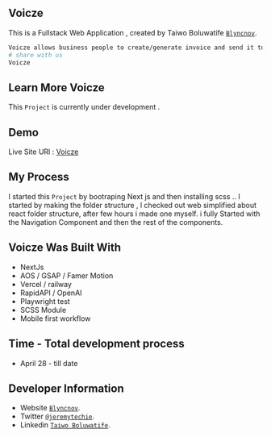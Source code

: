 ## Voicze

This is a Fullstack Web Application , created by Taiwo Boluwatife [`Blyncnov`](https://blyncnov.com/).

```bash
Voicze allows business people to create/generate invoice and send it to their client, and also support business showcase
# share with us
Voicze
```

## Learn More Voicze

This `Project` is currently under development .

## Demo

Live Site URl : [Voicze](https://getvoicze.vercel.app)

## My Process

I started this `Project` by bootraping Next js and then installing scss .. I started by making the folder structure , l checked out web simplified about react folder structure, after few hours i made one myself. i fully Started with the Navigation Component and then the rest of the components.

## Voicze Was Built With

- NextJs
- AOS / GSAP / Famer Motion
- Vercel / railway
- RapidAPI / OpenAI
- Playwright test
- SCSS Module
- Mobile first workflow

## Time - Total development process

- April 28 - till date

## Developer Information

- Website [`Blyncnov`](https://pro-blyncnov.vercel.app).
- Twitter [`@jeremytechie`](https://twitter.com/jeremytechie).
- Linkedin [`Taiwo Boluwatife`](https://linkedin.com/in/blyncnov).
